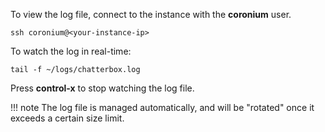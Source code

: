 To view the log file, connect to the instance with the __coronium__ user.

```
ssh coronium@<your-instance-ip>
```

To watch the log in real-time:

```
tail -f ~/logs/chatterbox.log
```

Press __control-x__ to stop watching the log file.

!!! note
    The log file is managed automatically, and will be "rotated" once it exceeds a certain size limit.